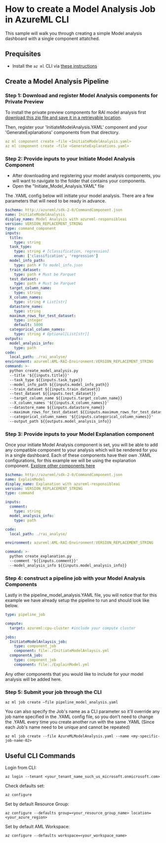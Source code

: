 # How to create a Model Analysis Job in AzureML CLI

This sample will walk you through creating a simple Model analysis dashboard with a single component attatched.
## Prequisites
- Install the ``` az ml ``` CLI via [these instructions](https://github.com/Azure/AutoML-vNext-Preview/blob/main/docs/cli/cli-installation.rst)


## Create a Model Analysis Pipeline
### Step 1: Download and register Model Analysis components for Private Preview
To install the private preview components for RAI model analysis first [download this zip file and save it in a retrievable location]().

Then, register your 'InitiateModelAnalysis.YAML' component and your 'GenerateExplanations' components from that directory. 
```YAML
az ml component create –file <InitiateModelAnalysis.yaml>
az ml component create –file <GenerateExplanations.yaml>
```

### Step 2: Provide inputs to your Initiate Model Analysis Component
- After downloading and registering your model analysis components, you will want to navigate to the folder that contains your components.
- Open the "Initiate_Model_Analysis.YAML" file


The .YAML config below will initiate your model analysis. There are a few parameters that will need to be ready in advance.

```YAML
$schema: http://azureml/sdk-2-0/CommandComponent.json
name: InitiateModelAnalysis
display_name: Model Analysis with azureml-responsibleai
version: VERSION_REPLACEMENT_STRING
type: command_component
inputs:
  title:
    type: string
  task_type:
    type: string # [classification, regression]
    enum: ['classification', 'regression']
  model_info_path:
    type: path # To model_info.json
  train_dataset:
    type: path # Must be Parquet
  test_dataset:
    type: path # Must be Parquet
  target_column_name:
    type: string
  X_column_names:
    type: string # List[str]
  datastore_name:
    type: string
  maximum_rows_for_test_dataset:
    type: integer
    default: 5000
  categorical_column_names:
    type: string # Optional[List[str]]
outputs:
  model_analysis_info:
    type: path
code:
  local_path: ./rai_analyse/
environment: azureml:AML-RAI-Environment:VERSION_REPLACEMENT_STRING
command: >-
  python create_model_analysis.py
  --title '${{inputs.title}}'
  --task_type ${{inputs.task_type}}
  --model_info_path ${{inputs.model_info_path}}
  --train_dataset ${{inputs.train_dataset}}
  --test_dataset ${{inputs.test_dataset}}
  --target_column_name ${{inputs.target_column_name}}
  --X_column_names '${{inputs.X_column_names}}'
  --datastore_name ${{inputs.datastore_name}}
  --maximum_rows_for_test_dataset ${{inputs.maximum_rows_for_test_dataset}}
  --categorical_column_names '${{inputs.categorical_column_names}}'
  --output_path ${{outputs.model_analysis_info}}
```

### Step 3: Provide inputs to your Model Explanation component
Once your initiate Model Analysis component is set, you will be able to add any compatible component to your analysis which will be rendered for you in a single dashboard. Each of these components have their own .YAML configurations, for this example we will be using the explanation component. [Explore other components here]()

``` YAML
$schema: http://azureml/sdk-2-0/CommandComponent.json
name: ExplainModel
display_name: Explanation with azureml-responsibleai
version: VERSION_REPLACEMENT_STRING
type: command

inputs:
  comment:
    type: string
  model_analysis_info:
    type: path

code:
  local_path: ./rai_analyse/

environment: azureml:AML-RAI-Environment:VERSION_REPLACEMENT_STRING

command: >-
  python create_explanation.py
  --comment '${{inputs.comment}}'
  --model_analysis_info ${{inputs.model_analysis_info}}

```

### Step 4: construct a pipeline job with your Model Analysis Components
Lastly in the pipeline_model_analysis.YAML file, you will notice that for this example we have already setup the pipeline to run and should look like below.
```YAML
type: pipeline_job

compute:
  target: azureml:cpu-cluster #include your compute cluster

jobs:
  InitiateModelAnlaysis_job:
    type: component_job
    component: file:./InitiateModelAnlaysis.yml
  componentA_job:
    type: component_job
    component: file:./ExplainModel.yml
```
Any other components that you would like to include for your model analysis will be added here.

### Step 5: Submit your job through the CLI
```
az ml job create –file pipeline_model_analysis.yaml
```

You can also specify the Job's name as a CLI parameter so it'll override any job name specified in the .YAML config file, so you don't need to change the .YAML every time you create another run with the same .YAML (Since each Job's name need to be unique and cannot be repeated)
```
az ml job create --file AzureMLModelAnalysis.yaml --name <my-specific-job-name-02>
```

## Useful CLI Commands

Login from CLI:
```CLI
az login --tenant <your_tenant_name_such_us_microsoft.onmicrosoft.com>
```
Check defaults set:
```CLI
az configure
```
Set by default Resource Group:
```CLI
az configure --defaults group=<your_resource_group_name> location=<your_azure_region>
```
Set by default AML Workspace:
```CLI
az configure --defaults workspace=<your_workspace_name>
```


